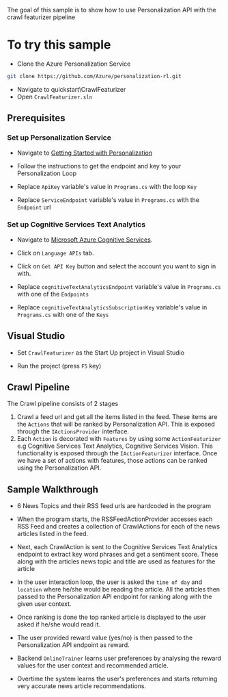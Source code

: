 ﻿The goal of this sample is to show how to use Personalization API with the crawl featurizer pipeline

# To try this sample
- Clone the Azure Personalization Service
```bash
git clone https://github.com/Azure/personalization-rl.git
```
- Navigate to quickstart\CrawlFeaturizer
- Open `CrawlFeaturizer.sln`

## Prerequisites
### Set up Personalization Service
- Navigate to [Getting Started with Personalization](https://github.com/Azure/personalization-rl/blob/master/docs/getting-started.md)

- Follow the instructions to get the endpoint and key to your Personalization Loop

- Replace `ApiKey` variable's value in `Programs.cs` with the loop `Key`

- Replace `ServiceEndpoint` variable's value in `Programs.cs` with the `Endpoint` url

### Set up Cognitive Services Text Analytics
- Navigate to [Microsoft Azure Cognitive Services](https://azure.microsoft.com/en-us/try/cognitive-services/).

- Click on `Language APIs` tab.

- Click on `Get API Key` button and select the account you want to sign in with.

- Replace `cognitiveTextAnalyticsEndpoint` variable's value in `Programs.cs` with one of the `Endpoints`

- Replace `cognitiveTextAnalyticsSubscriptionKey` variable's value in `Programs.cs` with one of the `Keys`


## Visual Studio
- Set `CrawlFeaturizer` as the Start Up project in Visual Studio

- Run the project (press `F5` key)

## Crawl Pipeline 
The Crawl pipeline consists of 2 stages
1. Crawl a feed url and get all the items listed in the feed. These items are the `Actions` that will be ranked by Personalization API. This is exposed through the `IActionsProvider` interface.
2. Each `Action` is decorated with `Features` by using some `ActionFeaturizer` e.g Cognitive Services Text Analytics, Cognitive Services Vision. This functionality is exposed through the `IActionFeaturizer` interface. Once we have a set of actions with features, those actions can be ranked using the Personalization API.

## Sample Walkthrough
- 6 News Topics and their RSS feed urls are hardcoded in the program

- When the program starts, the RSSFeedActionProvider accesses each RSS Feed and creates a collection of CrawlActions for each of the news articles listed in the feed.

- Next, each CrawlAction is sent to the Cognitive Services Text Analytics endpoint to extract key word phrases and get a sentiment score. These along with the articles news topic and title are used as features for the article

- In the user interaction loop, the user is asked the `time of day` and `location` where he/she would be reading the article. All the articles then passed to the Personalization API endpoint for ranking along with the given user context.

- Once ranking is done the top ranked article is displayed to the user asked if he/she would read it.

- The user provided reward value (yes/no) is then passed to the Personalization API endpoint as reward.

- Backend `OnlineTrainer` learns user preferences by analysing the reward values for the user context and recommended article.

- Overtime the system learns the user's preferences and starts returning very accurate news article recommendations.


